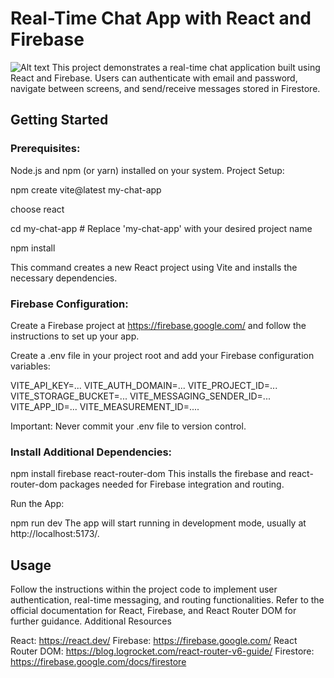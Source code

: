# Real-Time Chat App with React and Firebase
![Alt text](https://drive.google.com/file/d/1Jm5PBOx4gIy9S-GHirRobqd-NW4kliy_/view)
This project demonstrates a real-time chat application built using React and Firebase. Users can authenticate with email and password, navigate between screens, and send/receive messages stored in Firestore.

## Getting Started

### Prerequisites:

Node.js and npm (or yarn) installed on your system.
Project Setup:

npm create vite@latest my-chat-app

choose react

cd my-chat-app  # Replace 'my-chat-app' with your desired project name

npm install

This command creates a new React project using Vite and installs the necessary dependencies.

### Firebase Configuration:

Create a Firebase project at https://firebase.google.com/ and follow the instructions to set up your app.

Create a .env file in your project root and add your Firebase configuration variables:

VITE_API_KEY=...
VITE_AUTH_DOMAIN=...
VITE_PROJECT_ID=...
VITE_STORAGE_BUCKET=...
VITE_MESSAGING_SENDER_ID=...
VITE_APP_ID=...
VITE_MEASUREMENT_ID=....

Important: Never commit your .env file to version control.

### Install Additional Dependencies:


npm install firebase react-router-dom
This installs the firebase and react-router-dom packages needed for Firebase integration and routing.

Run the App:

npm run dev
The app will start running in development mode, usually at http://localhost:5173/.

## Usage

Follow the instructions within the project code to implement user authentication, real-time messaging, and routing functionalities.
Refer to the official documentation for React, Firebase, and React Router DOM for further guidance.
Additional Resources

React: https://react.dev/
Firebase: https://firebase.google.com/
React Router DOM: https://blog.logrocket.com/react-router-v6-guide/
Firestore: https://firebase.google.com/docs/firestore